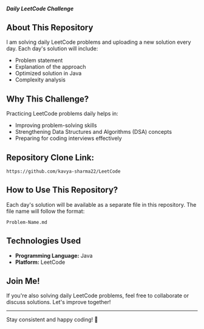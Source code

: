 ##### Daily LeetCode Challenge

## About This Repository

I am solving daily LeetCode problems and uploading a new solution every day. Each day's solution will include:
- Problem statement
- Explanation of the approach
- Optimized solution in Java
- Complexity analysis

## Why This Challenge?
Practicing LeetCode problems daily helps in:
- Improving problem-solving skills
- Strengthening Data Structures and Algorithms (DSA) concepts
- Preparing for coding interviews effectively

## Repository Clone Link:

```
https://github.com/kavya-sharma22/LeetCode
```

## How to Use This Repository?
Each day's solution will be available as a separate file in this repository. The file name will follow the format:

```
Problem-Name.md
```

## Technologies Used
- **Programming Language:** Java
- **Platform:** LeetCode

## Join Me!
If you're also solving daily LeetCode problems, feel free to collaborate or discuss solutions. Let's improve together!

---

Stay consistent and happy coding! 🚀
